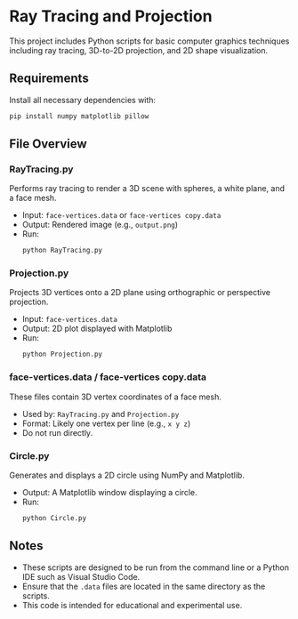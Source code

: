 # Ray Tracing and Projection

This project includes Python scripts for basic computer graphics techniques including ray tracing, 3D-to-2D projection, and 2D shape visualization.

## Requirements

Install all necessary dependencies with:

```bash
pip install numpy matplotlib pillow
```

## File Overview

### RayTracing.py
Performs ray tracing to render a 3D scene with spheres, a white plane, and a face mesh.

- Input: `face-vertices.data` or `face-vertices copy.data`
- Output: Rendered image (e.g., `output.png`)
- Run:
  ```bash
  python RayTracing.py
  ```

### Projection.py
Projects 3D vertices onto a 2D plane using orthographic or perspective projection.

- Input: `face-vertices.data`
- Output: 2D plot displayed with Matplotlib
- Run:
  ```bash
  python Projection.py
  ```

### face-vertices.data / face-vertices copy.data
These files contain 3D vertex coordinates of a face mesh.

- Used by: `RayTracing.py` and `Projection.py`
- Format: Likely one vertex per line (e.g., `x y z`)
- Do not run directly.

### Circle.py
Generates and displays a 2D circle using NumPy and Matplotlib.

- Output: A Matplotlib window displaying a circle.
- Run:
  ```bash
  python Circle.py
  ```

## Notes

- These scripts are designed to be run from the command line or a Python IDE such as Visual Studio Code.
- Ensure that the `.data` files are located in the same directory as the scripts.
- This code is intended for educational and experimental use.
